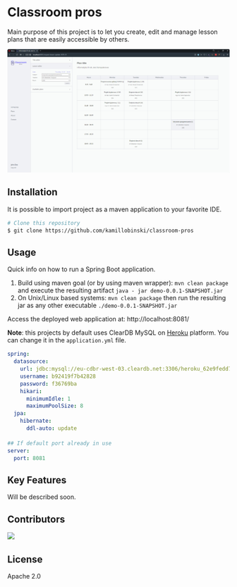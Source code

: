 # Classroom pros

Main purpose of this project is to let you create, edit and manage lesson plans that are easily accessible by others.

![cp_preview](https://github.com/kamillobinski/classroom-pros/blob/master/cp_preview.png?raw=true)

## Installation

It is possible to import project as a maven application to your favorite IDE.

```bash
# Clone this repository
$ git clone https://github.com/kamillobinski/classroom-pros
```
## Usage

Quick info on how to run a Spring Boot application.

1. Build using maven goal (or by using maven wrapper): ```mvn clean package``` and execute the resulting artifact ```java - jar demo-0.0.1-SNAPSHOT.jar```
2. On Unix/Linux based systems: ```mvn clean package``` then run the resulting jar as any other executable ```./demo-0.0.1-SNAPSHOT.jar```

Access the deployed web application at: http://localhost:8081/

**Note**: this projects by default uses ClearDB MySQL on [Heroku](heroku.com) platform. You can change it in the ```application.yml``` file.

```yaml
spring:
  datasource:
    url: jdbc:mysql://eu-cdbr-west-03.cleardb.net:3306/heroku_62e9fedd716cac1
    username: b92419f7b42828
    password: f36769ba
    hikari:
      minimumIdle: 1
      maximumPoolSize: 8
  jpa:
    hibernate:
      ddl-auto: update

## If default port already in use
server:
  port: 8081
```

## Key Features

Will be described soon.

## Contributors


<div>
    <a href="https://github.com/kamillobinski/classroom-pros/graphs/contributors">
      <img src="https://contributors-img.web.app/image?repo=kamillobinski/classroom-pros" />
    </a>
</div>

## License

Apache 2.0

